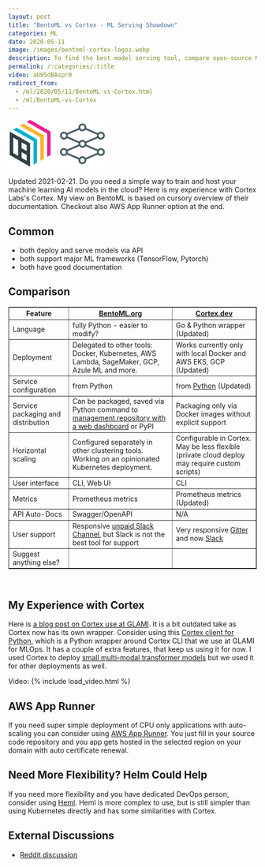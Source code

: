 ```yaml
---
layout: post
title: "BentoML vs Cortex - ML Serving Showdown"
categories: ML
date: 2020-05-11
image: /images/bentoml-cortex-logos.webp
description: To find the best model serving tool, compare open-source MLOps platforms BentoML and Cortex.
permalink: /:categories/:title
video: aU95dBAspr0
redirect_from:
  - /ml/2020/05/11/BentoML-vs-Cortex.html
  - /ml/BentoML-vs-Cortex
---
```



<p><img src="https://raw.githubusercontent.com/vackosar/vackosar.github.io/master/images/bentoml-cortex-logos.webp" alt="BentoML and Cortex logo" style="width: 200px"/></p>

Updated 2021-02-21.
Do you need a simple way to train and host your machine learning AI models in the cloud?
Here is my experience with Cortex Labs's Cortex.
My view on BentoML is based on cursory overview of their documentation.
Checkout also AWS App Runner option at the end.

## Common
- both deploy and serve models via API
- both support major ML frameworks (TensorFlow, Pytorch)
- both have good documentation

## Comparison
<table border="1" class="dataframe">
<thead>
    <tr>
        <th scope="col">
            Feature
        </th>
        <th scope="col">
            <a href="https://www.bentoml.org">BentoML.org</a> 
        </th>
        <th scope="col">
            <a href="https://www.cortex.dev/">Cortex.dev</a> 
        </th>
    </tr>
</thead>
<tbody>
    <tr>
        <td>Language</td>
        <td>fully Python - easier to modify?</td>
        <td>Go & Python wrapper (Updated)</td>
    </tr>
    <tr>
        <td>Deployment</td>
        <td>Delegated to other tools: Docker, Kubernetes, AWS Lambda, SageMaker, GCP, Azule ML and more.</td>
        <td>Works currently only with local Docker and AWS EKS, GCP (Updated)</td>
    </tr>
    <tr>
        <td>Service configuration</td>
        <td>from Python</td>
        <td>from <a href="https://pypi.org/project/cortex/">Python</a> (Updated)</td>
    </tr>
    <tr>
        <td>Service packaging and distribution</td>
        <td>Can be packaged, saved via Python command to <a href="https://docs.bentoml.org/en/latest/concepts.html#customizing-model-repository">management repository with a web dashboard</a> or PyPI</td>
        <td>Packaging only via Docker images without explicit support</td>
    </tr>
    <tr>
        <td>Horizontal scaling</td>
        <td>Configured separately in other clustering tools. Working on an opinionated Kubernetes deployment.</td>
        <td>Configurable in Cortex. May be less flexible (private cloud deploy may require custom scripts)</td>
    </tr>
    <tr>
        <td>User interface</td>
        <td>CLI, Web UI</td>
        <td>CLI</td>
    </tr>
    <tr>
        <td>Metrics</td>
        <td>Prometheus metrics</td>
        <td>Prometheus metrics (Updated)</td>
    </tr>
    <tr>
        <td>API Auto-Docs</td>
        <td>Swagger/OpenAPI</td>
        <td>N/A</td>
    </tr>
    <tr>
        <td>User support</td>
        <td>Responsive <a href="https://join.slack.com/t/bentoml/shared_invite/enQtNjcyMTY3MjE4NTgzLTU3ZDc1MWM5MzQxMWQxMzJiNTc1MTJmMzYzMTYwMjQ0OGEwNDFmZDkzYWQxNzgxYWNhNjAxZjk4MzI4OGY1Yjg">unpaid Slack Channel</a>, but Slack is not the best tool for support</td>
        <td>Very responsive <a href="https://gitter.im/cortexlabs/cortex">Gitter</a> and now <a href="https://join.slack.com/t/cortex-dot-dev/shared_invite/zt-lf58axgy-0QkLZzFSSku5_Jybd9yiZQ">Slack</a></td>
    </tr>
    <tr>
        <td>Suggest anything else?</td>
        <td></td>
        <td></td>
    </tr>
</tbody>
</table>
<br>

## My Experience with Cortex

Here is [a blog post on Cortex use at GLAMI](https://medium.com/@aiteamglami/serve-your-ml-models-in-aws-using-python-9908a4127a13).
It is a bit outdated take as Cortex now has its own wrapper.
Consider using this [Cortex client for Python](https://github.com/glami/cortex-serving-client), which is a Python wrapper around Cortex CLI that we use at GLAMI for MLOps.
It has a couple of extra features, that keep us using it for now.
I used Cortex to deploy [small multi-modal transformer models](/ml/transformers-self-attention-mechanism-simplified) but we used it for other deployments as well.

Video:
{% include load_video.html %}

## AWS App Runner
If you need super simple deployment of CPU only applications with auto-scaling you can consider using [AWS App Runner](https://aws.amazon.com/apprunner/).
You just fill in your source code repository and you app gets hosted in the selected region on your domain with auto certificate renewal.

## Need More Flexibility? Helm Could Help
If you need more flexibility and you have dedicated DevOps person, consider using [Heml](https://helm.sh/).
Heml is more complex to use, but is still simpler than using Kubernetes directly and has some similarities with Cortex.

## External Discussions
- <a href="https://www.reddit.com/r/MachineLearning/comments/ghikdz/d_is_this_fair_bentoml_vs_cortex_comparison/">Reddit discussion</a>

